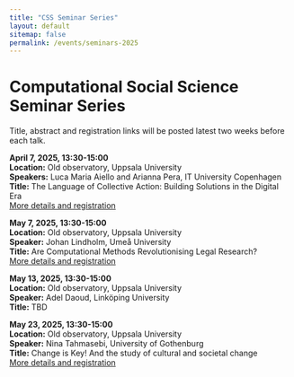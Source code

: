 ```yaml
---
title: "CSS Seminar Series"
layout: default
sitemap: false
permalink: /events/seminars-2025
---
```


# Computational Social Science Seminar Series

Title, abstract and registration links will be posted latest two weeks before each talk.

**April 7, 2025, 13:30-15:00**  
**Location:** Old observatory, Uppsala University  
**Speakers:** Luca Maria Aiello and Arianna Pera, IT University Copenhagen  
**Title:** The Language of Collective Action: Building Solutions in the Digital Era  
[More details and registration](https://uucsslab.github.io/events/seminars-2025/aiello)  

**May 7, 2025, 13:30-15:00**  
**Location:** Old observatory, Uppsala University  
**Speaker:** Johan Lindholm, Umeå University  
**Title:** Are Computational Methods Revolutionising Legal Research?  
[More details and registration](https://uucsslab.github.io/events/seminars-2025/lindholm)  

**May 13, 2025, 13:30-15:00**  
**Location:** Old observatory, Uppsala University  
**Speaker:** Adel Daoud, Linköping University  
**Title:** TBD  

**May 23, 2025, 13:30-15:00**  
**Location:** Old observatory, Uppsala University  
**Speaker:** Nina Tahmasebi, University of Gothenburg  
**Title:** Change is Key! And the study of cultural and societal change  
[More details and registration](https://uucsslab.github.io/events/seminars-2025/Tahmasebi)  
